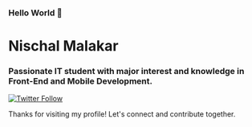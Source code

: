 ### Hello World 👋

# Nischal Malakar
### Passionate IT student with major interest and knowledge in Front-End and Mobile Development. 
<p>
  <a href="https://twitter.com/nischalbm">
    <img alt="Twitter Follow" src="https://img.shields.io/twitter/follow/nischalbm?style=social">
  </a>
</p>
Thanks for visiting my profile! Let's connect and contribute together.
